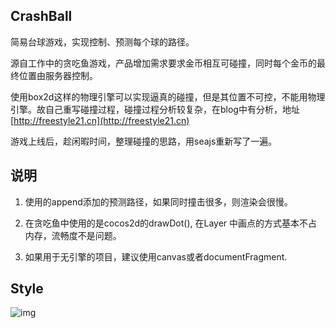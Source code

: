 ## CrashBall


简易台球游戏，实现控制、预测每个球的路径。


源自工作中的贪吃鱼游戏，产品增加需求要求金币相互可碰撞，同时每个金币的最终位置由服务器控制。


使用box2d这样的物理引擎可以实现逼真的碰撞，但是其位置不可控，不能用物理引擎。故自己重写碰撞过程，碰撞过程分析较复杂，在blog中有分析，地址 [http://freestyle21.cn](http://freestyle21.cn)


游戏上线后，趁闲暇时间，整理碰撞的思路，用seajs重新写了一遍。



## 说明

1.    使用的append添加的预测路径，如果同时撞击很多，则渲染会很慢。

2.    在贪吃鱼中使用的是cocos2d的drawDot(), 在Layer 中画点的方式基本不占内存，流畅度不是问题。

3.    如果用于无引擎的项目，建议使用canvas或者documentFragment.



## Style

![img](./img/show.png)